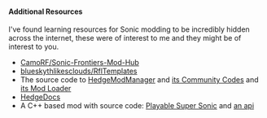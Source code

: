 #### Additional Resources
I've found learning resources for Sonic modding to be incredibly hidden across the internet, these were of interest to me and they might be of interest to you.
- [CamoRF/Sonic-Frontiers-Mod-Hub](https://github.com/CamoRF/Sonic-Frontiers-Mod-Hub)
- [blueskythlikesclouds/RflTemplates](https://github.com/blueskythlikesclouds/RflTemplates)
- The source code to [HedgeModManager](https://github.com/thesupersonic16/HedgeModManager)
  and [its Community Codes](https://github.com/hedge-dev/HMMCodes)
  and [its Mod Loader](https://github.com/hedge-dev/HE2ModLoader)
- [HedgeDocs](https://hedgedocs.com/)
- A C++ based mod with source code: [Playable Super Sonic](https://github.com/Sora-yx/SF-Super-Sonic) and [an api](https://github.com/DeaTh-G/rangers-api)
